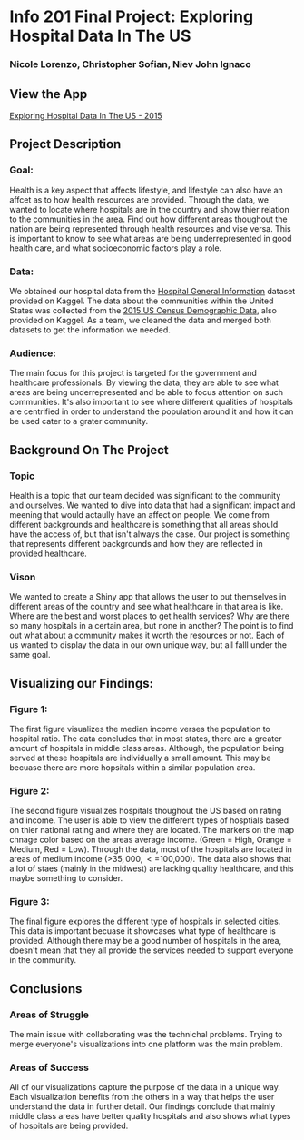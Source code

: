 # Info 201 Final Project: Exploring Hospital Data In The US
### Nicole Lorenzo, Christopher Sofian, Niev John Ignaco

## View the App
[Exploring Hospital Data In The US - 2015](https://nicolealorenzo.shinyapps.io/hosp_project/)



## Project Description

### Goal: 
Health is a key aspect that affects lifestyle, and lifestyle can also have an affcet as to how health resources are provided. Through the data, we wanted to locate where hospitals are in the country and show thier relation to the communities in the area. Find out how different areas thoughout the nation are being represented through health resources and vise versa. This is important to know to see what areas are being underrepresented in good health care, and what socioeconomic factors play a role. 

### Data: 
We obtained our hospital data from the [Hospital General Information](https://www.kaggle.com/cms/hospital-general-information) dataset provided on Kaggel. The data about the communities within the United States was collected from the [2015 US Census Demographic Data](https://www.kaggle.com/muonneutrino/us-census-demographic-data), also provided on Kaggel. As a team, we cleaned the data and merged both datasets to get the information we needed. 

### Audience:
The main focus for this project is targeted for the government and healthcare professionals. By viewing the data, they are able to see what areas are being underrepresented and be able to focus attention on such communities. It's also important to see where different qualities of hospitals are centrified in order to understand the population around it and how it can be used cater to a grater community. 

## Background On The Project

### Topic
Health is a topic that our team decided was significant to the community and ourselves. We wanted to dive into data that had a significant impact and meening that would actaully have an affect on people. We come from different backgrounds and healthcare is something that all areas should have the access of, but that isn't always the case. Our project is something that represents different backgrounds and how they are reflected in provided healthcare. 

### Vison
We wanted to create a Shiny app that allows the user to put themselves in different areas of the country and see what healthcare in that area is like. Where are the best and worst places to get health services? Why are there so many hospitals in a certain area, but none in another? The point is to find out what about a community makes it worth the resources or not. Each of us wanted to display the data in our own unique way, but all falll under the same goal.

## Visualizing our Findings:

### Figure 1: 
The first figure visualizes the median income verses the population to hospital ratio. The data concludes that in most states, there are a greater amount of hospitals in middle class areas. Although, the population being served at these hospitals are individually a small amount. This may be becuase there are more hopsitals within a similar population area. 

### Figure 2:
The second figure visualizes hospitals thoughout the US based on rating and income. The user is able to view the different types of hosptials based on thier national rating and where they are located. The markers on the map chnage color based on the areas average income. (Green = High, Orange = Medium, Red = Low). Through the data, most of the hospitals are located in areas of medium income (>$35,000, <=$100,000). The data also shows that a lot of staes (mainly in the midwest) are lacking quality healthcare, and this maybe something to consider. 

### Figure 3: 
The final figure explores the different type of hospitals in selected cities. This data is important becuase it showcases what type of healthcare is provided. Although there may be a good number of hospitals in the area, doesn't mean that they all provide the services needed to support everyone in the community.    


## Conclusions

### Areas of Struggle
The main issue with collaborating was the technichal problems. Trying to merge everyone's visualizations into one platform was the main problem.

### Areas of Success
All of our visualizations capture the purpose of the data in a unique way. Each visualization benefits from the others in a way that helps the user understand the data in further detail. Our findings conclude that mainly middle class areas have better quality hospitals and also shows what types of hospitals are being provided. 
